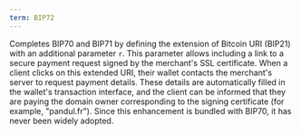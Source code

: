```yaml
---
term: BIP72
---
```


Completes BIP70 and BIP71 by defining the extension of Bitcoin URI (BIP21) with an additional parameter `r`. This parameter allows including a link to a secure payment request signed by the merchant's SSL certificate. When a client clicks on this extended URI, their wallet contacts the merchant's server to request payment details. These details are automatically filled in the wallet's transaction interface, and the client can be informed that they are paying the domain owner corresponding to the signing certificate (for example, "pandul.fr"). Since this enhancement is bundled with BIP70, it has never been widely adopted.